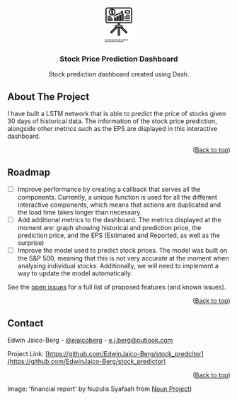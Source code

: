 <a name="readme-top"></a>

<!-- PROJECT LOGO -->
<br />
<div align="center">
  <a href="https://github.com/EdwinJaico-Berg/stock_predictor">
    <img src="./assets/images/noun-financial-report-5312194.svg" alt="Logo" width="80" height="80">
  </a>

  <h3 align="center">Stock Price Prediction Dashboard</h3>

  <p align="center">
    Stock prediction dashboard created using Dash.
  </p>
</div>

<!-- ABOUT THE PROJECT -->
## About The Project

I have built a LSTM network that is able to predict the price of stocks given 30 days of historical data. The information of the stock price prediction, alongside other metrics such as the EPS are displayed in this interactive dashboard.

<p align="right">(<a href="#readme-top">Back to top</a>)</p>

<!-- ROADMAP -->
## Roadmap

- [ ] Improve performance by creating a callback that serves all the components. Currently, a unique function is used for all the different interactive components, which means that actions are duplicated and the load time takes longer than necessary.
- [ ] Add additional metrics to the dashboard. The metrics displayed at the moment are: graph showing historical and prediction price, the prediction price, and the EPS (Estimated and Reported, as well as the surprise)
- [ ] Improve the model used to predict stock prices. The model was built on the S&P 500, meaning that this is not very accurate at the moment when analysing individual stocks. Additionally, we will need to implement a way to update the model automatically.

See the [open issues](https://github.com/EdwinJaico-Berg/stock_predictor/issues) for a full list of proposed features (and known issues).

<p align="right">(<a href="#readme-top">Back to top</a>)</p>


<!-- CONTACT -->
## Contact

Edwin Jaico-Berg - [@ejaicoberg](https://twitter.com/ejaicoberg) - e.j.berg@outlook.com

Project Link: [https://github.com/EdwinJaico-Berg/stock_predcitor](https://github.com/EdwinJaico-Berg/stock_predictor)

<p align="right">(<a href="#readme-top">Back to top</a>)</p>


<!-- Credits -->
<div>
    <p>
        Image: 'financial report' by Nuzulis Syafaah from <a href="https://thenounproject.com/browse/icons/term/financial-report/" target="_blank" title="financial report Icons">Noun Project</a>)
    </p>
</div>